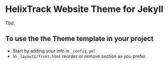 # HelixTrack Website Theme for Jekyll

Tbd.

## To use the the Theme template in your project

- Start by adding your info in `_config.yml`
- In `_layouts/front.html` reorder or remove section as you prefer.

